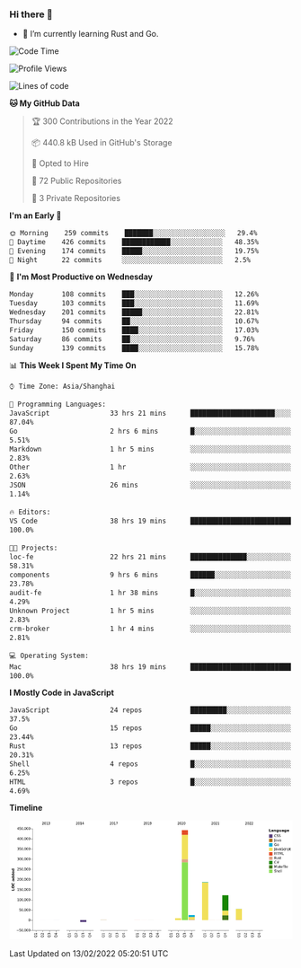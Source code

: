 ### Hi there 👋

- 🌱 I’m currently learning Rust and Go.

<!--START_SECTION:waka-->
![Code Time](http://img.shields.io/badge/Code%20Time-232%20hrs%2054%20mins-blue)

![Profile Views](http://img.shields.io/badge/Profile%20Views-1-blue)

![Lines of code](https://img.shields.io/badge/From%20Hello%20World%20I%27ve%20Written-837%20Thousand%20lines%20of%20code-blue)

**🐱 My GitHub Data** 

> 🏆 300 Contributions in the Year 2022
 > 
> 📦 440.8 kB Used in GitHub's Storage 
 > 
> 💼 Opted to Hire
 > 
> 📜 72 Public Repositories 
 > 
> 🔑 3 Private Repositories  
 > 
**I'm an Early 🐤** 

```text
🌞 Morning    259 commits    ███████░░░░░░░░░░░░░░░░░░   29.4% 
🌆 Daytime    426 commits    ████████████░░░░░░░░░░░░░   48.35% 
🌃 Evening    174 commits    █████░░░░░░░░░░░░░░░░░░░░   19.75% 
🌙 Night      22 commits     ░░░░░░░░░░░░░░░░░░░░░░░░░   2.5%

```
📅 **I'm Most Productive on Wednesday** 

```text
Monday       108 commits    ███░░░░░░░░░░░░░░░░░░░░░░   12.26% 
Tuesday      103 commits    ███░░░░░░░░░░░░░░░░░░░░░░   11.69% 
Wednesday    201 commits    █████░░░░░░░░░░░░░░░░░░░░   22.81% 
Thursday     94 commits     ██░░░░░░░░░░░░░░░░░░░░░░░   10.67% 
Friday       150 commits    ████░░░░░░░░░░░░░░░░░░░░░   17.03% 
Saturday     86 commits     ██░░░░░░░░░░░░░░░░░░░░░░░   9.76% 
Sunday       139 commits    ████░░░░░░░░░░░░░░░░░░░░░   15.78%

```


📊 **This Week I Spent My Time On** 

```text
⌚︎ Time Zone: Asia/Shanghai

💬 Programming Languages: 
JavaScript               33 hrs 21 mins      █████████████████████░░░░   87.04% 
Go                       2 hrs 6 mins        █░░░░░░░░░░░░░░░░░░░░░░░░   5.51% 
Markdown                 1 hr 5 mins         ░░░░░░░░░░░░░░░░░░░░░░░░░   2.83% 
Other                    1 hr                ░░░░░░░░░░░░░░░░░░░░░░░░░   2.63% 
JSON                     26 mins             ░░░░░░░░░░░░░░░░░░░░░░░░░   1.14%

🔥 Editors: 
VS Code                  38 hrs 19 mins      █████████████████████████   100.0%

🐱‍💻 Projects: 
loc-fe                   22 hrs 21 mins      ██████████████░░░░░░░░░░░   58.31% 
components               9 hrs 6 mins        ██████░░░░░░░░░░░░░░░░░░░   23.78% 
audit-fe                 1 hr 38 mins        █░░░░░░░░░░░░░░░░░░░░░░░░   4.29% 
Unknown Project          1 hr 5 mins         ░░░░░░░░░░░░░░░░░░░░░░░░░   2.83% 
crm-broker               1 hr 4 mins         ░░░░░░░░░░░░░░░░░░░░░░░░░   2.81%

💻 Operating System: 
Mac                      38 hrs 19 mins      █████████████████████████   100.0%

```

**I Mostly Code in JavaScript** 

```text
JavaScript               24 repos            █████████░░░░░░░░░░░░░░░░   37.5% 
Go                       15 repos            █████░░░░░░░░░░░░░░░░░░░░   23.44% 
Rust                     13 repos            █████░░░░░░░░░░░░░░░░░░░░   20.31% 
Shell                    4 repos             █░░░░░░░░░░░░░░░░░░░░░░░░   6.25% 
HTML                     3 repos             █░░░░░░░░░░░░░░░░░░░░░░░░   4.69%

```


**Timeline**

![Chart not found](https://raw.githubusercontent.com/elton/elton/main/charts/bar_graph.png) 


 Last Updated on 13/02/2022 05:20:51 UTC
<!--END_SECTION:waka-->

<!--
**elton/elton** is a ✨ _special_ ✨ repository because its `README.md` (this file) appears on your GitHub profile.

Here are some ideas to get you started:

- 🔭 I’m currently working on ...
- 🌱 I’m currently learning ...
- 👯 I’m looking to collaborate on ...
- 🤔 I’m looking for help with ...
- 💬 Ask me about ...
- 📫 How to reach me: ...
- 😄 Pronouns: ...
- ⚡ Fun fact: ...
-->
